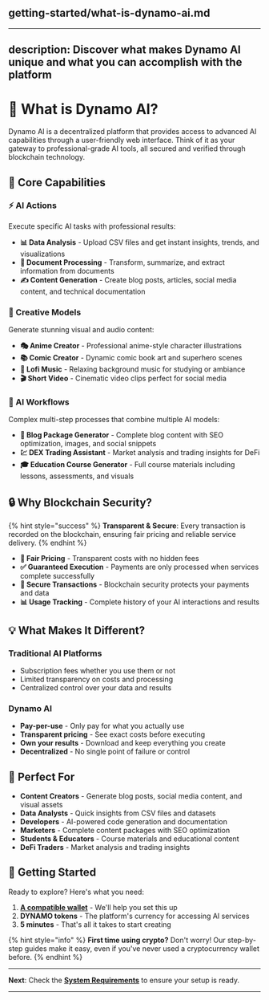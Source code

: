 ## getting-started/what-is-dynamo-ai.md

---

description: Discover what makes Dynamo AI unique and what you can accomplish with the platform
---

# 🎯 What is Dynamo AI?

Dynamo AI is a decentralized platform that provides access to advanced AI capabilities through a user-friendly web interface. Think of it as your gateway to professional-grade AI tools, all secured and verified through blockchain technology.

## 🚀 Core Capabilities

### ⚡ AI Actions

Execute specific AI tasks with professional results:

- **📊 Data Analysis** - Upload CSV files and get instant insights, trends, and visualizations
- **📄 Document Processing** - Transform, summarize, and extract information from documents  
- **✍️ Content Generation** - Create blog posts, articles, social media content, and technical documentation

### 🎨 Creative Models

Generate stunning visual and audio content:

- **🎭 Anime Creator** - Professional anime-style character illustrations
- **📚 Comic Creator** - Dynamic comic book art and superhero scenes
- **🎵 Lofi Music** - Relaxing background music for studying or ambiance
- **🎬 Short Video** - Cinematic video clips perfect for social media

### 🔄 AI Workflows  

Complex multi-step processes that combine multiple AI models:

- **📝 Blog Package Generator** - Complete blog content with SEO optimization, images, and social snippets
- **💹 DEX Trading Assistant** - Market analysis and trading insights for DeFi
- **🎓 Education Course Generator** - Full course materials including lessons, assessments, and visuals

## 🔒 Why Blockchain Security?

{% hint style="success" %}
**Transparent & Secure**: Every transaction is recorded on the blockchain, ensuring fair pricing and reliable service delivery.
{% endhint %}

- **🎯 Fair Pricing** - Transparent costs with no hidden fees
- **✅ Guaranteed Execution** - Payments are only processed when services complete successfully  
- **🔐 Secure Transactions** - Blockchain security protects your payments and data
- **📊 Usage Tracking** - Complete history of your AI interactions and results

## 💡 What Makes It Different?

### Traditional AI Platforms

- Subscription fees whether you use them or not
- Limited transparency on costs and processing
- Centralized control over your data and results

### Dynamo AI

- **Pay-per-use** - Only pay for what you actually use
- **Transparent pricing** - See exact costs before executing
- **Own your results** - Download and keep everything you create
- **Decentralized** - No single point of failure or control

## 🎯 Perfect For

- **Content Creators** - Generate blog posts, social media content, and visual assets
- **Data Analysts** - Quick insights from CSV files and datasets  
- **Developers** - AI-powered code generation and documentation
- **Marketers** - Complete content packages with SEO optimization
- **Students & Educators** - Course materials and educational content
- **DeFi Traders** - Market analysis and trading insights

## 🚀 Getting Started

Ready to explore? Here's what you need:

1. **[A compatible wallet](../wallet-connection/install-wallet.md)** - We'll help you set this up
2. **DYNAMO tokens** - The platform's currency for accessing AI services
3. **5 minutes** - That's all it takes to start creating

{% hint style="info" %}
**First time using crypto?** Don't worry! Our step-by-step guides make it easy, even if you've never used a cryptocurrency wallet before.
{% endhint %}

---

**Next**: Check the **[System Requirements](system-requirements.md)** to ensure your setup is ready.

---
